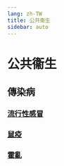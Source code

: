 ```yaml
---
lang: zh-TW
title: 公共衞生
sidebar: auto
---
```


# 公共衞生
## 傳染病
### [流行性感冒](influenza.md)
### [鼠疫](plague.md)
### [霍亂](cholera.md)